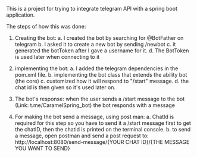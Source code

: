 This is a project for trying to integrate telegram API with a spring boot application.

The steps of how this was done:
1. Creating the bot:
    a. I created the bot by searching for @BotFather on telegram
    b. I asked it to create a new bot by sending /newbot
    c. it generated the botToken after I gave a username for it.
    d. The BotToken is used later when connecting to it
3. implementing the bot:
    a. I added the telegram dependencies in the pom.xml file.
    b. implementing the bot class that extends the ability bot (the core)
    c. customized how it will respond to "/start" message.
    d. the chat id is then given so it's used later on.

4. The bot's response: when the user sends a /start message to the bot (Link: t.me/CaramelSpring_bot) the bot responds with a message

5. For making the bot send a message, using post man: 
    a. ChatId is required for this step so you have to send it a /start message first to get the chatID, then the chatid is printed on the terminal console. 
    b. to send a message, open postman and send a post request to: http://localhost:8080/send-message/{YOUR CHAT ID}/{THE MESSAGE YOU WANT TO SEND}
